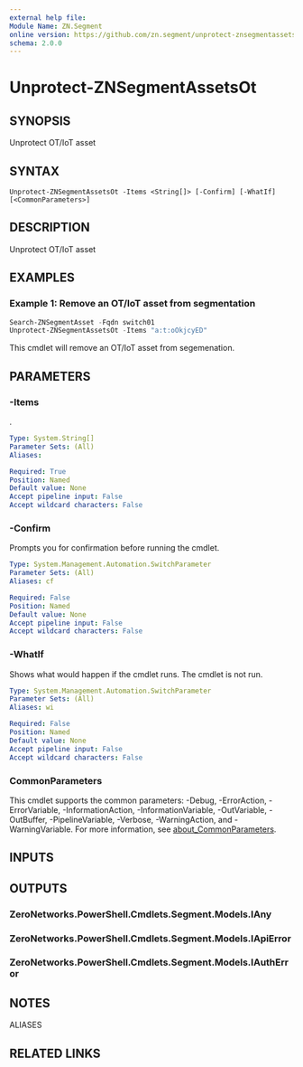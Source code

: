 ```yaml
---
external help file:
Module Name: ZN.Segment
online version: https://github.com/zn.segment/unprotect-znsegmentassetsot
schema: 2.0.0
---
```


# Unprotect-ZNSegmentAssetsOt

## SYNOPSIS
Unprotect OT/IoT asset

## SYNTAX

```
Unprotect-ZNSegmentAssetsOt -Items <String[]> [-Confirm] [-WhatIf] [<CommonParameters>]
```

## DESCRIPTION
Unprotect OT/IoT asset

## EXAMPLES

### Example 1: Remove an OT/IoT asset from segmentation
```powershell
Search-ZNSegmentAsset -Fqdn switch01
Unprotect-ZNSegmentAssetsOt -Items "a:t:oOkjcyED"
```

This cmdlet will remove an OT/IoT asset from segemenation.

## PARAMETERS

### -Items
.

```yaml
Type: System.String[]
Parameter Sets: (All)
Aliases:

Required: True
Position: Named
Default value: None
Accept pipeline input: False
Accept wildcard characters: False
```

### -Confirm
Prompts you for confirmation before running the cmdlet.

```yaml
Type: System.Management.Automation.SwitchParameter
Parameter Sets: (All)
Aliases: cf

Required: False
Position: Named
Default value: None
Accept pipeline input: False
Accept wildcard characters: False
```

### -WhatIf
Shows what would happen if the cmdlet runs.
The cmdlet is not run.

```yaml
Type: System.Management.Automation.SwitchParameter
Parameter Sets: (All)
Aliases: wi

Required: False
Position: Named
Default value: None
Accept pipeline input: False
Accept wildcard characters: False
```

### CommonParameters
This cmdlet supports the common parameters: -Debug, -ErrorAction, -ErrorVariable, -InformationAction, -InformationVariable, -OutVariable, -OutBuffer, -PipelineVariable, -Verbose, -WarningAction, and -WarningVariable. For more information, see [about_CommonParameters](http://go.microsoft.com/fwlink/?LinkID=113216).

## INPUTS

## OUTPUTS

### ZeroNetworks.PowerShell.Cmdlets.Segment.Models.IAny

### ZeroNetworks.PowerShell.Cmdlets.Segment.Models.IApiError

### ZeroNetworks.PowerShell.Cmdlets.Segment.Models.IAuthError

## NOTES

ALIASES

## RELATED LINKS

